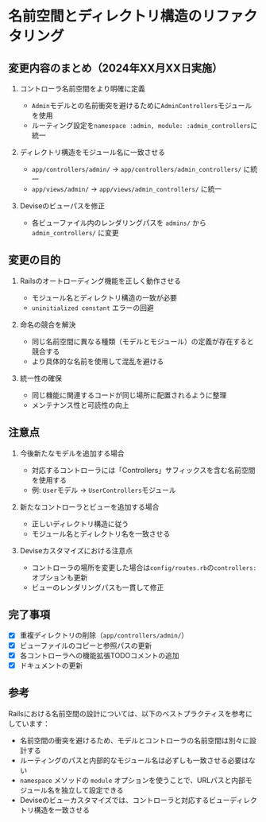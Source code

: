 # 名前空間とディレクトリ構造のリファクタリング

## 変更内容のまとめ（2024年XX月XX日実施）

1. コントローラ名前空間をより明確に定義
   - `Admin`モデルとの名前衝突を避けるために`AdminControllers`モジュールを使用
   - ルーティング設定を`namespace :admin, module: :admin_controllers`に統一

2. ディレクトリ構造をモジュール名に一致させる
   - `app/controllers/admin/` → `app/controllers/admin_controllers/` に統一
   - `app/views/admin/` → `app/views/admin_controllers/` に統一

3. Deviseのビューパスを修正
   - 各ビューファイル内のレンダリングパスを `admins/` から `admin_controllers/` に変更

## 変更の目的

1. Railsのオートローディング機能を正しく動作させる
   - モジュール名とディレクトリ構造の一致が必要
   - `uninitialized constant` エラーの回避

2. 命名の競合を解決
   - 同じ名前空間に異なる種類（モデルとモジュール）の定義が存在すると競合する
   - より具体的な名前を使用して混乱を避ける

3. 統一性の確保
   - 同じ機能に関連するコードが同じ場所に配置されるように整理
   - メンテナンス性と可読性の向上

## 注意点

1. 今後新たなモデルを追加する場合
   - 対応するコントローラには「Controllers」サフィックスを含む名前空間を使用する
   - 例: `User`モデル → `UserControllers`モジュール

2. 新たなコントローラとビューを追加する場合
   - 正しいディレクトリ構造に従う
   - モジュール名とディレクトリ名を一致させる

3. Deviseカスタマイズにおける注意点
   - コントローラの場所を変更した場合は`config/routes.rb`の`controllers:`オプションも更新
   - ビューのレンダリングパスも一貫して修正

## 完了事項

- [x] 重複ディレクトリの削除（`app/controllers/admin/`）
- [x] ビューファイルのコピーと参照パスの更新
- [x] 各コントローラへの機能拡張TODOコメントの追加
- [x] ドキュメントの更新

## 参考

Railsにおける名前空間の設計については、以下のベストプラクティスを参考にしています：

- 名前空間の衝突を避けるため、モデルとコントローラの名前空間は別々に設計する
- ルーティングのパスと内部的なモジュール名は必ずしも一致させる必要はない
- `namespace` メソッドの `module` オプションを使うことで、URLパスと内部モジュール名を独立して設定できる
- Deviseのビューカスタマイズでは、コントローラと対応するビューディレクトリ構造を一致させる 